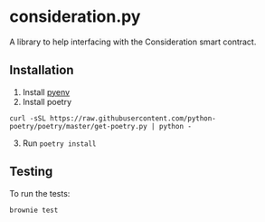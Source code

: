# consideration.py

A library to help interfacing with the Consideration smart contract.

## Installation

1. Install [pyenv](https://github.com/pyenv/pyenv)
2. Install poetry

```
curl -sSL https://raw.githubusercontent.com/python-poetry/poetry/master/get-poetry.py | python -
```

3. Run `poetry install`

## Testing

To run the tests:

```bash
brownie test
```
